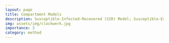```yaml
---
layout: page
title: Compartment Models
description: Susceptible-Infected-Recovered (SIR) Model; Susceptible-Exposed-Infectious-Recovered (SEIR) Model; Epedimic Modeling; Infectious Disease Modeling
img: assets/img/clockwerk.jpg
importance: 3
category: method
---
```

